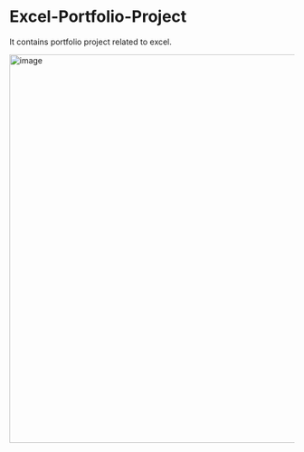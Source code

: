 # Excel-Portfolio-Project
It contains portfolio project related to excel. 

<img width="1551" height="686" alt="image" src="https://github.com/user-attachments/assets/1a08b76c-11da-4ca5-b0e5-a40398ffa98f" />




